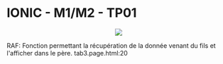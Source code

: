 # IONIC - M1/M2 - TP01

<p align="center">
  <img src="https://www.ynov-aix.com/app/uploads/2019/10/logo_ynov_campus_aix.png">
</p>

RAF: Fonction permettant la récupération de la donnée venant du fils et l'afficher dans le père.
tab3.page.html:20
